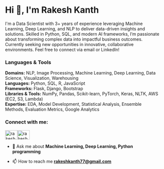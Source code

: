 <h1 align="left">Hi 👋, I'm Rakesh Kanth</h1> <p align="left">I'm a Data Scientist with 3+ years of experience leveraging Machine Learning, Deep Learning, and NLP to deliver data-driven insights and solutions. Skilled in Python, SQL, and modern AI frameworks, I’m passionate about transforming complex data into impactful business outcomes. Currently seeking new opportunities in innovative, collaborative environments. Feel free to connect via email or LinkedIn!</p> <h3 align="left">Languages & Tools</h3> <p><b>Domains:</b> NLP, Image Processing, Machine Learning, Deep Learning, Data Science, Visualization, Warehousing <br><b>Languages:</b> Python, SQL, R, JavaScript <br><b>Frameworks:</b> Flask, Django, Bootstrap <br><b>Libraries & Tools:</b> NumPy, Pandas, Scikit-learn, PyTorch, Keras, NLTK, AWS (EC2, S3, Lambda) <br><b>Expertise:</b> EDA, Model Development, Statistical Analysis, Ensemble Methods, Evaluation Metrics, Google Analytics</p>

<h3 align="left">Connect with me:</h3>
<p align="left">
<a href="https://linkedin.com/in/rakesh-kanth-andugala" target="blank"><img align="center" src="https://raw.githubusercontent.com/rahuldkjain/github-profile-readme-generator/master/src/images/icons/Social/linked-in-alt.svg" alt="rakesh-kanth-andugala" height="30" width="40" /></a><a href="https://instagram.com/rakesh_online_" target="blank"><img align="center" src="https://raw.githubusercontent.com/rahuldkjain/github-profile-readme-generator/master/src/images/icons/Social/instagram.svg" alt="rakesh_online_" height="30" width="40" /></a>
</p>

- 💬 Ask me about **Machine Learning, Deep Learning, Python programming**

- 📫 How to reach me **rakeshkanth77@gmail.com**
